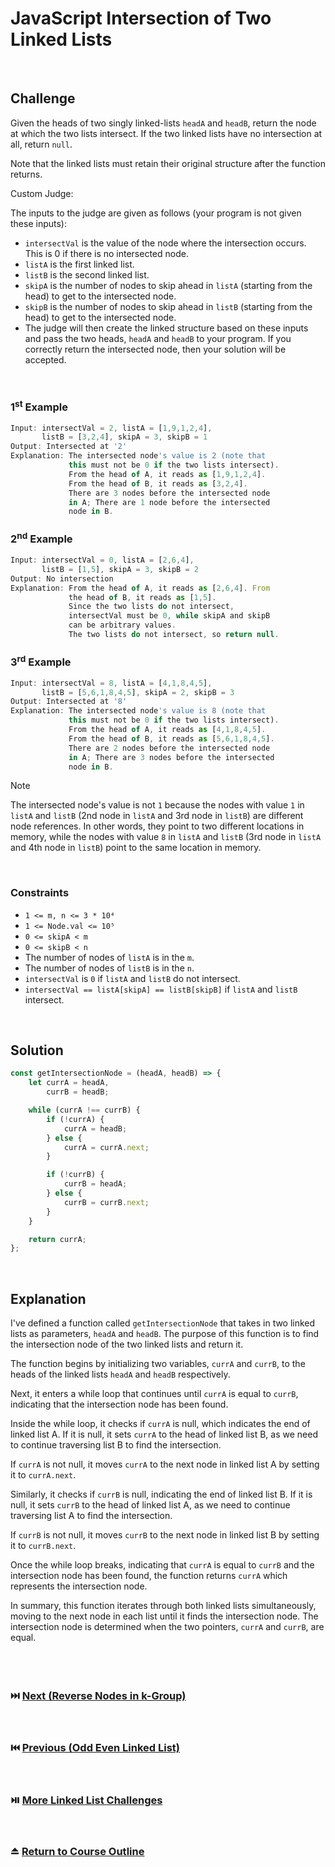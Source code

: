 # JavaScript Intersection of Two Linked Lists
<br/>

## Challenge
Given the heads of two singly linked-lists `headA` and `headB`, return the node at which the two lists intersect. If the two linked lists have no intersection at all, return `null`.

Note that the linked lists must retain their original structure after the function returns.

Custom Judge:

The inputs to the judge are given as follows (your program is not given these inputs):

- `intersectVal` is the value of the node where the intersection occurs. This is 0 if there is no intersected node.
- `listA` is the first linked list.
- `listB` is the second linked list.
- `skipA` is the number of nodes to skip ahead in `listA` (starting from the head) to get to the intersected node.
- `skipB` is the number of nodes to skip ahead in `listB` (starting from the head) to get to the intersected node.
- The judge will then create the linked structure based on these inputs and pass the two heads, `headA` and `headB` to your program. If you correctly return the intersected node, then your solution will be accepted.

<br/>

### 1<sup>st</sup> Example

```JavaScript
Input: intersectVal = 2, listA = [1,9,1,2,4],
       listB = [3,2,4], skipA = 3, skipB = 1
Output: Intersected at '2'
Explanation: The intersected node's value is 2 (note that
             this must not be 0 if the two lists intersect).
             From the head of A, it reads as [1,9,1,2,4].
             From the head of B, it reads as [3,2,4]. 
             There are 3 nodes before the intersected node
             in A; There are 1 node before the intersected
             node in B.
```

### 2<sup>nd</sup> Example

```JavaScript
Input: intersectVal = 0, listA = [2,6,4],
       listB = [1,5], skipA = 3, skipB = 2
Output: No intersection
Explanation: From the head of A, it reads as [2,6,4]. From
             the head of B, it reads as [1,5]. 
             Since the two lists do not intersect,
             intersectVal must be 0, while skipA and skipB
             can be arbitrary values.
             The two lists do not intersect, so return null.
```

### 3<sup>rd</sup> Example

```JavaScript
Input: intersectVal = 8, listA = [4,1,8,4,5],
       listB = [5,6,1,8,4,5], skipA = 2, skipB = 3
Output: Intersected at '8'
Explanation: The intersected node's value is 8 (note that
             this must not be 0 if the two lists intersect).
             From the head of A, it reads as [4,1,8,4,5].
             From the head of B, it reads as [5,6,1,8,4,5]. 
             There are 2 nodes before the intersected node
             in A; There are 3 nodes before the intersected
             node in B.
```

> [!NOTE]
> The intersected node's value is not `1` because the nodes with value `1` in `listA` and `listB` (2nd node in `listA` and 3rd node in `listB`) are different node references. In other words, they point to two different locations in memory, while the nodes with value `8` in `listA` and `listB` (3rd node in `listA` and 4th node in `listB`) point to the same location in memory.

<br/>

### Constraints

- `1 <= m, n <= 3 * 10⁴`
- `1 <= Node.val <= 10⁵`
- `0 <= skipA < m`
- `0 <= skipB < n`
- The number of nodes of `listA` is in the `m`.
- The number of nodes of `listB` is in the `n`.
- `intersectVal` is `0` if `listA` and `listB` do not intersect.
- `intersectVal == listA[skipA] == listB[skipB]` if `listA` and `listB` intersect.

<br/>

## Solution

```JavaScript
const getIntersectionNode = (headA, headB) => {
    let currA = headA,
        currB = headB;

    while (currA !== currB) {
        if (!currA) {
            currA = headB;
        } else {
            currA = currA.next;
        }

        if (!currB) {
            currB = headA;
        } else {
            currB = currB.next;
        }
    }

    return currA;
};
```

<br/>

## Explanation

I've defined a function called `getIntersectionNode` that takes in two linked lists as parameters, `headA` and `headB`. The purpose of this function is to find the intersection node of the two linked lists and return it.
<br/>

The function begins by initializing two variables, `currA` and `currB`, to the heads of the linked lists `headA` and `headB` respectively.
<br/>

Next, it enters a while loop that continues until `currA` is equal to `currB`, indicating that the intersection node has been found.
<br/>

Inside the while loop, it checks if `currA` is null, which indicates the end of linked list A. If it is null, it sets `currA` to the head of linked list B, as we need to continue traversing list B to find the intersection.
<br/>

If `currA` is not null, it moves `currA` to the next node in linked list A by setting it to `currA.next`.
<br/>

Similarly, it checks if `currB` is null, indicating the end of linked list B. If it is null, it sets `currB` to the head of linked list A, as we need to continue traversing list A to find the intersection.
<br/>

If `currB` is not null, it moves `currB` to the next node in linked list B by setting it to `currB.next`.
<br/>

Once the while loop breaks, indicating that `currA` is equal to `currB` and the intersection node has been found, the function returns `currA` which represents the intersection node.
<br/>

In summary, this function iterates through both linked lists simultaneously, moving to the next node in each list until it finds the intersection node. The intersection node is determined when the two pointers, `currA` and `currB`, are equal.
<br/>
<br/>
<br/>
<br/>

### :next_track_button: [Next (Reverse Nodes in k-Group)][Next]
<br/>

### :previous_track_button: [Previous (Odd Even Linked List)][Previous]
<br/>

### :play_or_pause_button: [More Linked List Challenges][More]
<br/>

### :eject_button: [Return to Course Outline][Return]
<br/>

[Next]: https://github.com/Superklok/JavaScriptLinkedLists/blob/main/JavaScriptReverseNodesInKGroup.md
[Previous]: https://github.com/Superklok/JavaScriptLinkedLists/blob/main/JavaScriptOddEvenLinkedList.md
[More]: https://github.com/Superklok/JavaScriptLinkedLists
[Return]: https://github.com/Superklok/LearnJavaScript